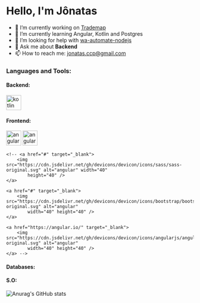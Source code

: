 <h1>Hello, I'm Jônatas</h1>

- 🔭 I’m currently working on <a href="https://trademap.com.br/">Trademap</a>
- 🌱 I’m currently learning Angular, Kotlin and Postgres
- 🤔 I’m looking for help with <a href="https://github.com/open-wa/wa-automate-nodejs">wa-automate-nodejs</a>
- 💬 Ask me about <strong>Backend</strong>
- 📫 How to reach me: <a href="">jonatas.ccp@gmail.com</a>



<h3 align="left">Languages and Tools:</h3>

<h4>Backend:</h4>
<p align="left">
    <a href="https://kotlinlang.org/" target="_blank">
        <img src="https://cdn.jsdelivr.net/gh/devicons/devicon/icons/kotlin/kotlin-original.svg" alt="kotlin" width="40"
            height="40" />
    </a>
</p>


<h4>Frontend:</h4>
<p align="left"> <a href="#" target="_blank"> <img src="https://cdn.jsdelivr.net/gh/devicons/devicon/icons/html5/html5-original.svg" alt="angular" width="40" height="40" /></a> <a href="#" target="_blank"> <img src="https://cdn.jsdelivr.net/gh/devicons/devicon/icons/css3/css3-original.svg" alt="angular" width="40" height="40" /> </a> </p>

    <!-- <a href="#" target="_blank">
        <img src="https://cdn.jsdelivr.net/gh/devicons/devicon/icons/sass/sass-original.svg" alt="angular" width="40"
            height="40" />
    </a>

    <a href="#" target="_blank">
        <img src="https://cdn.jsdelivr.net/gh/devicons/devicon/icons/bootstrap/bootstrap-original.svg" alt="angular"
            width="40" height="40" />
    </a>

    <a href="https://angular.io/" target="_blank">
        <img src="https://cdn.jsdelivr.net/gh/devicons/devicon/icons/angularjs/angularjs-original.svg" alt="angular"
            width="40" height="40" />
    </a> -->


<h4>Databases:</h4>

<h4>S.O:</h4>




![Anurag's GitHub stats](https://github-readme-stats.vercel.app/api?username=jojoccp&show_icons=true&theme=radical)
